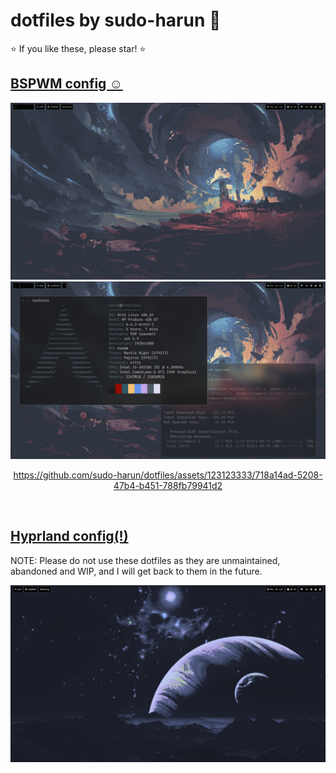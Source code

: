 # dotfiles by sudo-harun 💪

⭐ If you like these, please star! ⭐

## <a href="https://github.com/sudo-harun/dotfiles/tree/bspwm">BSPWM config ☺</a>

<div align="center">
  <img src="./assets/bspwm1.png">
  <img src="./assets/bspwm2.png">
  

https://github.com/sudo-harun/dotfiles/assets/123123333/718a14ad-5208-47b4-b451-788fb79941d2


</div><br>

## <a href="https://github.com/sudo-harun/dotfiles/tree/hyprland">Hyprland config(!)</a>

NOTE: Please do not use these dotfiles as they are unmaintained, abandoned and WIP, and I will get back to them in the future.

<div align="center">
  <img src="./assets/hyprland1.png">
</div><br>
